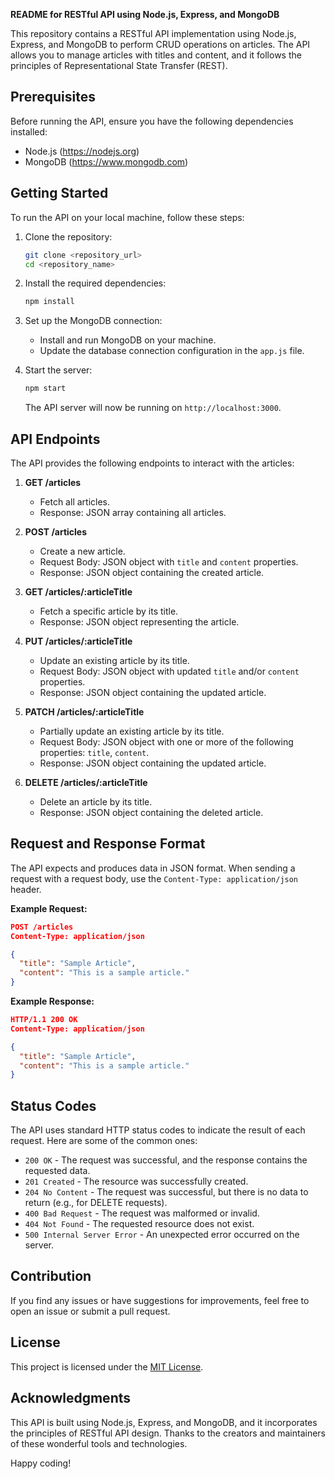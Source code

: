 **README for RESTful API using Node.js, Express, and MongoDB**

This repository contains a RESTful API implementation using Node.js, Express, and MongoDB to perform CRUD operations on articles. The API allows you to manage articles with titles and content, and it follows the principles of Representational State Transfer (REST).

## Prerequisites

Before running the API, ensure you have the following dependencies installed:

- Node.js (https://nodejs.org)
- MongoDB (https://www.mongodb.com)

## Getting Started

To run the API on your local machine, follow these steps:

1. Clone the repository:

   ```bash
   git clone <repository_url>
   cd <repository_name>
   ```

2. Install the required dependencies:

   ```bash
   npm install
   ```

3. Set up the MongoDB connection:

   - Install and run MongoDB on your machine.
   - Update the database connection configuration in the `app.js` file.

4. Start the server:

   ```bash
   npm start
   ```

   The API server will now be running on `http://localhost:3000`.

## API Endpoints

The API provides the following endpoints to interact with the articles:

1. **GET /articles**

   - Fetch all articles.
   - Response: JSON array containing all articles.

2. **POST /articles**

   - Create a new article.
   - Request Body: JSON object with `title` and `content` properties.
   - Response: JSON object containing the created article.

3. **GET /articles/:articleTitle**

   - Fetch a specific article by its title.
   - Response: JSON object representing the article.

4. **PUT /articles/:articleTitle**

   - Update an existing article by its title.
   - Request Body: JSON object with updated `title` and/or `content` properties.
   - Response: JSON object containing the updated article.

5. **PATCH /articles/:articleTitle**

   - Partially update an existing article by its title.
   - Request Body: JSON object with one or more of the following properties: `title`, `content`.
   - Response: JSON object containing the updated article.

6. **DELETE /articles/:articleTitle**

   - Delete an article by its title.
   - Response: JSON object containing the deleted article.

## Request and Response Format

The API expects and produces data in JSON format. When sending a request with a request body, use the `Content-Type: application/json` header.

**Example Request:**

```json
POST /articles
Content-Type: application/json

{
  "title": "Sample Article",
  "content": "This is a sample article."
}
```

**Example Response:**

```json
HTTP/1.1 200 OK
Content-Type: application/json

{
  "title": "Sample Article",
  "content": "This is a sample article."
}
```

## Status Codes

The API uses standard HTTP status codes to indicate the result of each request. Here are some of the common ones:

- `200 OK` - The request was successful, and the response contains the requested data.
- `201 Created` - The resource was successfully created.
- `204 No Content` - The request was successful, but there is no data to return (e.g., for DELETE requests).
- `400 Bad Request` - The request was malformed or invalid.
- `404 Not Found` - The requested resource does not exist.
- `500 Internal Server Error` - An unexpected error occurred on the server.

## Contribution

If you find any issues or have suggestions for improvements, feel free to open an issue or submit a pull request.

## License

This project is licensed under the [MIT License](LICENSE).

## Acknowledgments

This API is built using Node.js, Express, and MongoDB, and it incorporates the principles of RESTful API design. Thanks to the creators and maintainers of these wonderful tools and technologies.

Happy coding!
